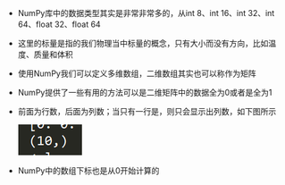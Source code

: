 - NumPy库中的数据类型其实是非常非常多的，从int 8、int 16、int 32、int 64、float 32、float 64

- 这里的标量是指的我们物理当中标量的概念，只有大小而没有方向，比如温度、质量和体积

- 使用NumPy我们可以定义多维数组，二维数组其实也可以称作为矩阵

- NumPy提供了一些有用的方法可以是二维矩阵中的数据全为0或者是全为1

- 前面为行数，后面为列数；当只有一行是，则只会显示出列数，如下图所示

  ![1564996129602](assets/1564996129602.png)

- NumPy中的数组下标也是从0开始计算的